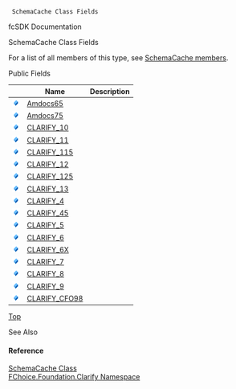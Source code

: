 ﻿     SchemaCache Class Fields                                                   

fcSDK Documentation

SchemaCache Class Fields

For a list of all members of this type, see [SchemaCache members](fcSDK~FChoice.Foundation.Clarify.SchemaCache_members.md).

Public Fields

|   | Name | Description |
| --- | --- | --- |
| ![Public Field](dotnetimages/publicField.png) | [Amdocs65](fcSDK~FChoice.Foundation.Clarify.SchemaCache~Amdocs65.md) |   |
| ![Public Field](dotnetimages/publicField.png) | [Amdocs75](fcSDK~FChoice.Foundation.Clarify.SchemaCache~Amdocs75.md) |   |
| ![Public Field](dotnetimages/publicField.png) | [CLARIFY_10](fcSDK~FChoice.Foundation.Clarify.SchemaCache~CLARIFY_10.md) |   |
| ![Public Field](dotnetimages/publicField.png) | [CLARIFY_11](fcSDK~FChoice.Foundation.Clarify.SchemaCache~CLARIFY_11.md) |   |
| ![Public Field](dotnetimages/publicField.png) | [CLARIFY_115](fcSDK~FChoice.Foundation.Clarify.SchemaCache~CLARIFY_115.md) |   |
| ![Public Field](dotnetimages/publicField.png) | [CLARIFY_12](fcSDK~FChoice.Foundation.Clarify.SchemaCache~CLARIFY_12.md) |   |
| ![Public Field](dotnetimages/publicField.png) | [CLARIFY_125](fcSDK~FChoice.Foundation.Clarify.SchemaCache~CLARIFY_125.md) |   |
| ![Public Field](dotnetimages/publicField.png) | [CLARIFY_13](fcSDK~FChoice.Foundation.Clarify.SchemaCache~CLARIFY_13.md) |   |
| ![Public Field](dotnetimages/publicField.png) | [CLARIFY_4](fcSDK~FChoice.Foundation.Clarify.SchemaCache~CLARIFY_4.md) |   |
| ![Public Field](dotnetimages/publicField.png) | [CLARIFY_45](fcSDK~FChoice.Foundation.Clarify.SchemaCache~CLARIFY_45.md) |   |
| ![Public Field](dotnetimages/publicField.png) | [CLARIFY_5](fcSDK~FChoice.Foundation.Clarify.SchemaCache~CLARIFY_5.md) |   |
| ![Public Field](dotnetimages/publicField.png) | [CLARIFY_6](fcSDK~FChoice.Foundation.Clarify.SchemaCache~CLARIFY_6.md) |   |
| ![Public Field](dotnetimages/publicField.png) | [CLARIFY_6X](fcSDK~FChoice.Foundation.Clarify.SchemaCache~CLARIFY_6X.md) |   |
| ![Public Field](dotnetimages/publicField.png) | [CLARIFY_7](fcSDK~FChoice.Foundation.Clarify.SchemaCache~CLARIFY_7.md) |   |
| ![Public Field](dotnetimages/publicField.png) | [CLARIFY_8](fcSDK~FChoice.Foundation.Clarify.SchemaCache~CLARIFY_8.md) |   |
| ![Public Field](dotnetimages/publicField.png) | [CLARIFY_9](fcSDK~FChoice.Foundation.Clarify.SchemaCache~CLARIFY_9.md) |   |
| ![Public Field](dotnetimages/publicField.png) | [CLARIFY_CFO98](fcSDK~FChoice.Foundation.Clarify.SchemaCache~CLARIFY_CFO98.md) |   |

[Top](#top)

See Also

#### Reference

[SchemaCache Class](fcSDK~FChoice.Foundation.Clarify.SchemaCache.md)  
[FChoice.Foundation.Clarify Namespace](fcSDK~FChoice.Foundation.Clarify_namespace.md)